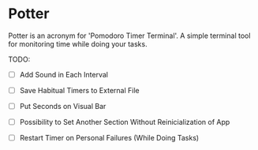 # Potter
Potter is an acronym for 'Pomodoro Timer Terminal'. A simple terminal tool for monitoring time while doing your tasks.

TODO:

- [ ] Add Sound in Each Interval
- [ ] Save Habitual Timers to External File
- [ ] Put Seconds on Visual Bar
- [ ] Possibility to Set Another Section Without Reinicialization of App
- [ ] Restart Timer on Personal Failures (While Doing Tasks)

